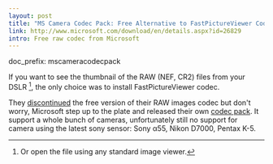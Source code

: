 ```yaml
---
layout: post
title: "MS Camera Codec Pack: Free Alternative to FastPictureViewer Codec for Windows 7"
link: http://www.microsoft.com/download/en/details.aspx?id=26829
intro: Free raw codec from Microsoft
---
```

doc_prefix: mscameracodecpack

If you want to see the thumbnail of the RAW (NEF, CR2) files from your DSLR [^standardviewer], the only choice was to install FastPictureViewer codec. 

They [discontinued] the free version of their RAW images codec but don't worry, Microsoft step up to the plate and released their own [codec pack].
It support a whole bunch of cameras, unfortunately still no support for camera using the latest sony sensor: Sony α55, Nikon D7000, Pentax K-5.

[discontinued]: http://www.fastpictureviewer.com/codecs/#freeversion
[codec pack]: http://www.microsoft.com/download/en/details.aspx?id=26829

[^standardviewer]: Or open the file using any standard image viewer. 